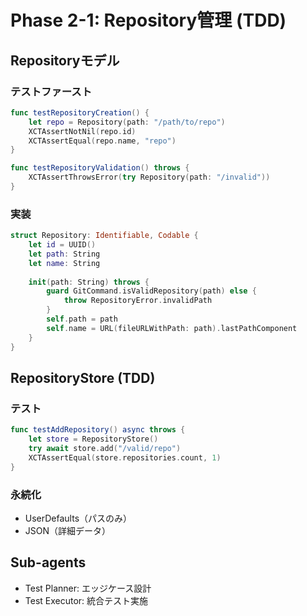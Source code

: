 # Phase 2-1: Repository管理 (TDD)

## Repositoryモデル

### テストファースト
```swift
func testRepositoryCreation() {
    let repo = Repository(path: "/path/to/repo")
    XCTAssertNotNil(repo.id)
    XCTAssertEqual(repo.name, "repo")
}

func testRepositoryValidation() throws {
    XCTAssertThrowsError(try Repository(path: "/invalid"))
}
```

### 実装
```swift
struct Repository: Identifiable, Codable {
    let id = UUID()
    let path: String
    let name: String
    
    init(path: String) throws {
        guard GitCommand.isValidRepository(path) else {
            throw RepositoryError.invalidPath
        }
        self.path = path
        self.name = URL(fileURLWithPath: path).lastPathComponent
    }
}
```

## RepositoryStore (TDD)

### テスト
```swift
func testAddRepository() async throws {
    let store = RepositoryStore()
    try await store.add("/valid/repo")
    XCTAssertEqual(store.repositories.count, 1)
}
```

### 永続化
- UserDefaults（パスのみ）
- JSON（詳細データ）

## Sub-agents
- Test Planner: エッジケース設計
- Test Executor: 統合テスト実施